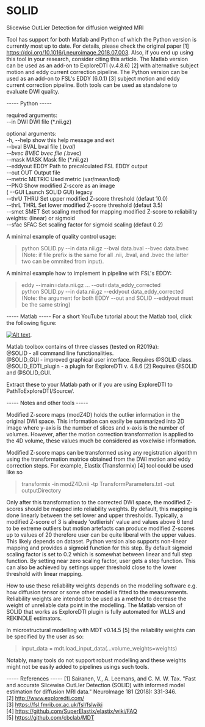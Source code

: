 # SOLID
Slicewise OutLier Detection for diffusion weighted MRI 

Tool has support for both Matlab and Python of which the Python version is currently most up to date. For details, please check the original paper [1] https://doi.org/10.1016/j.neuroimage.2018.07.003. Also, if you end up using this tool in your research, consider citing this article. The Matlab version can be used as an add-on to ExploreDTI (v.4.8.6) [2] with alternative subject motion and eddy current correction pipeline. The Python version can be used as an add-on to FSL's EDDY (6.0.1) [3] subject motion and eddy current correction pipeline. Both tools can be used as standalone to evaluate DWI quality.

----- Python -----

required arguments:  
  --in DWI         DWI file (*.nii.gz)  

optional arguments:  
  -h, --help       show this help message and exit  
  --bval BVAL      bval file (*.bval)  
  --bvec BVEC      bvec file (*.bvec)  
  --mask MASK      Mask file (*.nii.gz)  
  --eddyout EDDY   Path to precalculated FSL EDDY output  
  --out OUT        Output file  
  --metric METRIC  Used metric (var/mean/iod)  
  --PNG            Show modified Z-score as an image  
(  --GUI            Launch SOLID GUI) legacy  
  --thrU THRU      Set upper modified Z-score threshold (defaut 10.0)  
  --thrL THRL      Set lower modified Z-score threshold (defaut 3.5)  
  --smet SMET      Set scaling method for mapping modified Z-score to reliability weights: (linear) or sigmoid  
  --sfac SFAC      Set scaling factor for sigmoid scaling (defaut 0.2)  

A minimal example of quality control usage:  
> python SOLID.py --in data.nii.gz --bval data.bval --bvec data.bvec  
(Note: if file prefix is the same for all .nii, .bval, and .bvec the latter two can be ommited from input).

A minimal example how to implement in pipeline with FSL's EDDY:  
> eddy --imain=data.nii.gz ... --out=data_eddy_corrected  
> python SOLID.py --in data.nii.gz --eddyout data_eddy_corrected  
(Note: the argument for both EDDY --out and SOLID --eddyout must be the same string)  

----- Matlab -----
For a short YouTube tutorial about the Matlab tool, click the following figure: 

[![Alt text](https://img.youtube.com/vi/6R4tijOW4Ts/0.jpg)](https://www.youtube.com/watch?v=6R4tijOW4Ts "Click to show SOLID tutorial on youtube.com"). 

Matlab toolbox contains of three classes (tested on R2019a):  
@SOLID - all command line functionalities.  
@SOLID_GUI - improved graphical user interface. Requires @SOLID class.  
@SOLID_EDTI_plugin - a plugin for ExploreDTI v. 4.8.6 [2] Requires @SOLID and @SOLID_GUI.  

Extract these to your Matlab path or if you are using ExploreDTI to PathToExploreDTI/Source/. 

----- Notes and other tools -----

Modified Z-score maps (modZ4D) holds the outlier information in the original DWI space. This information can easily be summarized into 2D image where y-axis is the number of slices and x-axis is the number of volumes. However, after the motion correction transformation is applied to the 4D volume, these values much be considered as voxelwise information.

Modified Z-score maps can be transformed using any registration algorithm using the transformation matrice obtained from the DWI motion and eddy correction steps. For example, Elastix (Transformix) [4] tool could be used like so  
 > transformix -in modZ4D.nii -tp TransformParameters.txt -out outputDirectory  

Only after this transformation to the corrected DWI space, the modified Z-scores should be mapped into reliability weights. By default, this mapping is done linearly between the set lower and upper thresholds. Typically, a modified Z-score of 3 is already 'outlierish' value and values above 6 tend to be extreme outliers but motion artefacts can produce modified Z-scores up to values of 20 therefore user can be quite liberal with the upper values. This likely depends on dataset. Python version also supports non-linear mapping and provides a sigmoid function for this step. By default sigmoid scaling factor is set to 0.2 which is somewhat between linear and full step function. By setting near zero scaling factor, user gets a step function. This can also be achieved by settings upper threshold close to the lower threshold with linear mapping.

How to use these reliability weights depends on the modelling software e.g. how diffusion tensor or some other model is fitted to the measurements. Reliability weights are intended to be used as a method to decrease the weight of unreliable data point in the modelling. The Matlab version of SOLID that works as ExploreDTI plugin is fully automated for WLLS and REKINDLE estimators. 

In microstructural modelling with MDT v0.14.5 [5] the reliability weights can be specified by the user as so:  
  > input_data = mdt.load_input_data(...volume_weights=weights)  

Notably, many tools do not support robust modelling and these weights might not be easily added to pipelines usings such tools.  

----- References  -----
[1] Sairanen, V., A. Leemans, and C. M. W. Tax. "Fast and accurate Slicewise OutLIer Detection (SOLID) with informed model estimation for diffusion MRI data." NeuroImage 181 (2018): 331-346.  
[2] http://www.exploredti.com/  
[3] https://fsl.fmrib.ox.ac.uk/fsl/fslwiki  
[4] https://github.com/SuperElastix/elastix/wiki/FAQ  
[5] https://github.com/cbclab/MDT  
